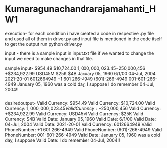 # Kumaragunachandrarajamahanti_HW1
execution- for each condition i have created a code in respective .py file and used all of them in driver.py and  input file is mentioned in the code itself to get the output run python driver.py

input - there is a sample input in input.txt file if we wanted to change the input we need to make changes in that file.

sample input-
$954.49
$10,724.00
$1,000,000,023.45
-$250,000,456
+$234,922.99
USD45M
$25K
$4B 
January 05, 1960
6/1/00
04-Jul, 2004
2021-20-01 
6012664949
+1 601 266-4949
(601)-266-4949
001-601-266-4949 
January 05, 1960 was a cold day, I suppose
I do remember 04-Jul, 2004!!
<html>
<body>
<div>
<img>
  
  desiredoutput-
  Valid Currency: $954.49
Valid Currency: $10,724.00
Valid Currency: $1,000,000,023.45
Valid Currency: -$250,000,456
Valid Currency: +$234,922.99
Valid Currency: USD45M
Valid Currency: $25K
Valid Currency: $4B
Valid Date: January 05, 1960
Valid Date: 6/1/00
Valid Date: 04-Jul, 2004
Valid Date: 2021-20-01
Valid Currency: 6012664949
Valid PhoneNumber: +1 601 266-4949
Valid PhoneNumber: (601)-266-4949
Valid PhoneNumber: 001-601-266-4949
Valid Date: January 05, 1960 was a cold day, I suppose
Valid Date: I do remember 04-Jul, 2004!!

